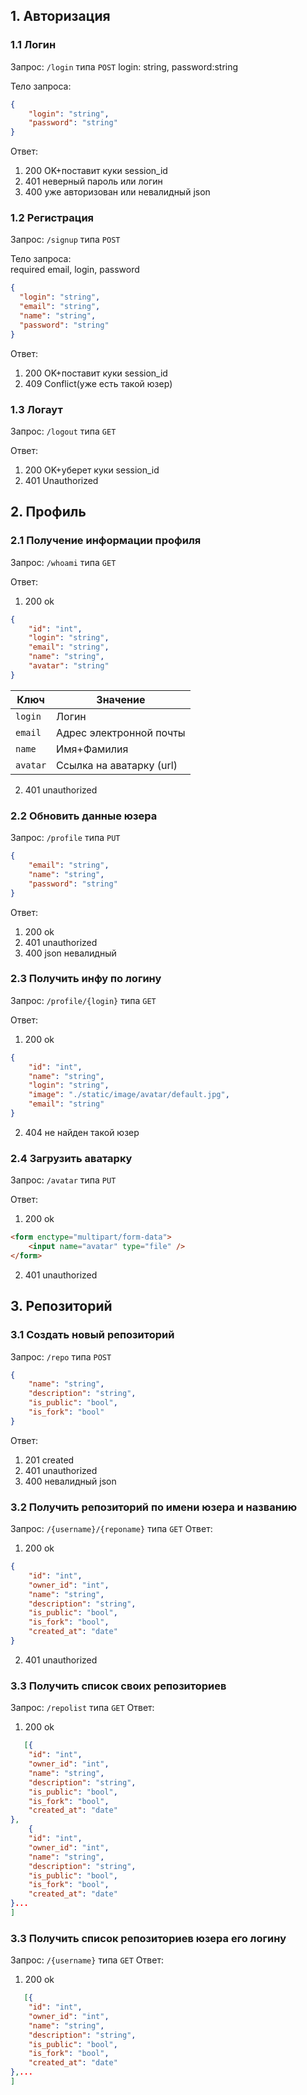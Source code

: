 ## 1. Авторизация
### 1.1 Логин

Запрос: `/login` типа `POST`
login: string, password:string

Тело запроса:
```json
{
    "login": "string",
    "password": "string"
}
```
Ответ:  
1. 200 OK+поставит куки session_id
2. 401 неверный пароль или логин
3. 400 уже авторизован или невалидный json

### 1.2 Регистрация

Запрос: `/signup` типа `POST`

Тело запроса:  
required email, login, password
```json
{
  "login": "string",
  "email": "string",
  "name": "string",
  "password": "string"
}
```
Ответ:  
1. 200 OK+поставит куки session_id
2. 409 Conflict(уже есть такой юзер)

### 1.3 Логаут

Запрос: `/logout` типа `GET`

Ответ:  
1. 200 OK+уберет куки session_id
2. 401 Unauthorized

## 2. Профиль
### 2.1 Получение информации профиля

Запрос: `/whoami` типа `GET`

Ответ:
1. 200 ok
```json
{
    "id": "int",
    "login": "string",
    "email": "string",
    "name": "string",
    "avatar": "string"
}
```
| Ключ          | Значение                 |
| ------------- | ------------------------ |
| `login`       | Логин                    |
| `email`       | Адрес электронной почты  |
| `name`        | Имя+Фамилия              |
| `avatar`      | Ссылка на аватарку (url) |
2. 401 unauthorized  
### 2.2 Обновить данные юзера
Запрос: `/profile` типа `PUT`
```json
{
    "email": "string",
    "name": "string",
    "password": "string"
}
```
Ответ:
1. 200 ok
2. 401 unauthorized
3. 400 json невалидный
### 2.3 Получить инфу по логину
Запрос: `/profile/{login}` типа `GET`

Ответ:
1. 200 ok
```json
{
    "id": "int",
    "name": "string",
    "login": "string",
    "image": "./static/image/avatar/default.jpg",
    "email": "string"
}
```
2. 404 не найден такой юзер
### 2.4 Загрузить аватарку

Запрос: `/avatar` типа `PUT`

Ответ:
1. 200 ok
```html
<form enctype="multipart/form-data">
    <input name="avatar" type="file" />
</form>
```
2. 401 unauthorized  
## 3. Репозиторий
### 3.1 Создать новый репозиторий
Запрос: `/repo` типа `POST`
```json
{
    "name": "string",
    "description": "string",
    "is_public": "bool",
    "is_fork": "bool"
}
```
Ответ:
1. 201 created  
2. 401 unauthorized
3. 400 невалидный json 
### 3.2 Получить репозиторий по имени юзера и названию
Запрос: `/{username}/{reponame}` типа `GET`
Ответ:
1. 200 ok  
```json
{
    "id": "int",
    "owner_id": "int",
    "name": "string",
    "description": "string",
    "is_public": "bool",
    "is_fork": "bool",
    "created_at": "date"
}
```
2. 401 unauthorized
### 3.3 Получить список своих репозиториев
Запрос: `/repolist` типа `GET`
Ответ:
1. 200 ok  
```json
   [{
    "id": "int",
    "owner_id": "int",
    "name": "string",
    "description": "string",
    "is_public": "bool",
    "is_fork": "bool",
    "created_at": "date"
},
    {
    "id": "int",
    "owner_id": "int",
    "name": "string",
    "description": "string",
    "is_public": "bool",
    "is_fork": "bool",
    "created_at": "date"
}...
]
```
### 3.3 Получить список репозиториев юзера его логину
Запрос: `/{username}` типа `GET`
Ответ:
1. 200 ok  
```json
   [{
    "id": "int",
    "owner_id": "int",
    "name": "string",
    "description": "string",
    "is_public": "bool",
    "is_fork": "bool",
    "created_at": "date"
},...
]
```